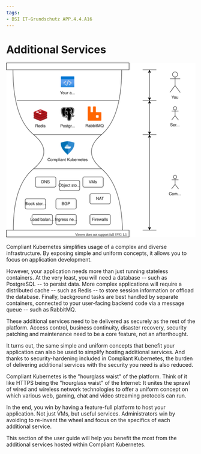 ```yaml
---
tags:
- BSI IT-Grundschutz APP.4.4.A16
---
```

Additional Services
===================

![Illustration of Compliant Kubernetes as the hourglass waist](img/additional-services.drawio.svg)

Compliant Kubernetes simplifies usage of a complex and diverse infrastructure. By exposing simple and uniform concepts, it allows you to focus on application development.

However, your application needs more than just running stateless containers. At the very least, you will need a database -- such as PostgreSQL -- to persist data. More complex applications will require a distributed cache -- such as Redis -- to store session information or offload the database. Finally, background tasks are best handled by separate containers, connected to your user-facing backend code via a message queue -- such as RabbitMQ.

These additional services need to be delivered as securely as the rest of the platform. Access control, business continuity, disaster recovery, security patching and maintenance need to be a core feature, not an afterthought.

It turns out, the same simple and uniform concepts that benefit your application can also be used to simplify hosting additional services. And thanks to security-hardening included in Compliant Kubernetes, the burden of delivering additional services with the security you need is also reduced.

Compliant Kubernetes is the "hourglass waist" of the platform. Think of it like HTTPS being the "hourglass waist" of the Internet: It unites the sprawl of wired and wireless network technologies to offer a uniform concept on which various web, gaming, chat and video streaming protocols can run.

In the end, you win by having a feature-full platform to host your application. Not just VMs, but useful services. Administrators win by avoiding to re-invent the wheel and focus on the specifics of each additional service.

This section of the user guide will help you benefit the most from the additional services hosted within Compliant Kubernetes.
